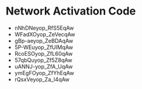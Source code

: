 # Network Activation Code
* nNhDNeyop_RfS5EqAw
* WFadXOyop_ZeVecqAw
* gBp-aeyop_ZeBDAqAw
* 5P-WEuyop_ZfUIMqAw
* RcoESOyop_ZfL60qAw
* 57qbQuyop_Zf5Z8qAw
* uANNJ-yop_ZfA_UqAw
* ymEgFOyop_ZfYhEqAw
* rQsxVeyop_Za_I4qAw